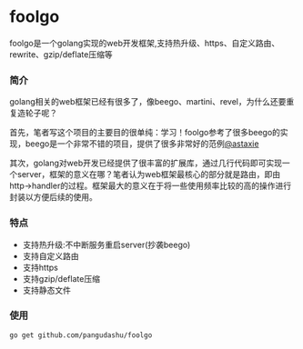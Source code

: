 # foolgo
foolgo是一个golang实现的web开发框架,支持热升级、https、自定义路由、rewrite、gzip/deflate压缩等

### 简介
golang相关的web框架已经有很多了，像beego、martini、revel，为什么还要重复造轮子呢？

首先，笔者写这个项目的主要目的很单纯：学习！foolgo参考了很多beego的实现，beego是一个非常不错的项目，提供了很多非常好的范例[@astaxie](https://github.com/astaxie)

其次，golang对web开发已经提供了很丰富的扩展库，通过几行代码即可实现一个server，框架的意义在哪？笔者认为web框架最核心的部分就是路由，即由http->handler的过程。框架最大的意义在于将一些使用频率比较的高的操作进行封装以方便后续的使用。

### 特点
* 支持热升级:不中断服务重启server(抄袭beego)
* 支持自定义路由
* 支持https
* 支持gzip/deflate压缩
* 支持静态文件

### 使用
	go get github.com/pangudashu/foolgo
